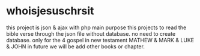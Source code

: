 # whoisjesuschrsit
this project is json &amp; ajax with php
main purpose this projects to read the bible verse through the json file without database.
no need to create database.
only for the 4 gospel in new testament 
MATHEW & MARK & LUKE & JOHN 
in future we will be add other books or chapter.
